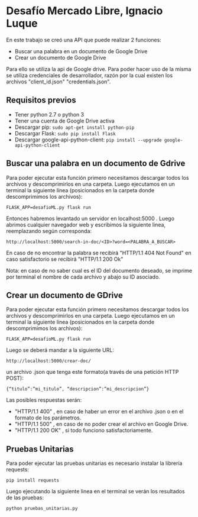 # Desafío Mercado Libre, Ignacio Luque

En este trabajo se creó una API que puede realizar 2 funciones:
* Buscar una palabra en un documento de Google Drive
* Crear un documento de Google Drive 

Para ello se utiliza la api de Google drive. Para poder hacer uso de la misma se utiliza credenciales de desarrollador,  razón por la cual existen los archivos "client_id.json" "credentials.json".



## Requisitos previos

* Tener python 2.7 o python 3
* Tener una cuenta de Google Drive activa
* Descargar pip: `sudo apt-get install python-pip` 
* Descargar Flask: `sudo pip install Flask`
* Descargar google-api-python-client: `pip install --upgrade google-api-python-client`


## Buscar una palabra en un documento de Gdrive

Para poder ejecutar esta función primero necesitamos descargar todos los archivos y descomprimirlos en una carpeta. Luego ejecutamos en un terminal la siguiente línea (posicionados en la carpeta donde descomprimimos los archivos):

`FLASK_APP=desafioML.py flask run`

Entonces habremos levantado un servidor en localhost:5000 .
Luego abrimos cualquier navegador web y escribimos la siguiente linea, reemplazando según corresponda:

`http://localhost:5000/search-in-doc/<ID>?word=<PALABRA_A_BUSCAR>`

En caso de no encontrar la palabra se recibirá "HTTP/1.1 404 Not Found" en caso satisfactorio se recibirá "HTTP/1.1 200 Ok"

Nota: en caso de no saber cual es el ID del documento deseado, se imprime por terminal el nombre de cada archivo y abajo su ID asociado.
##  Crear un documento de GDrive
Para poder ejecutar esta función primero necesitamos descargar todos los archivos y descomprimirlos en una carpeta. Luego ejecutamos en un terminal la siguiente línea (posicionados en la carpeta donde descomprimimos los archivos):

`FLASK_APP=desafioML.py flask run`

Luego se deberá mandar a la siguiente URL:

`http://localhost:5000/crear-doc/`

un archivo .json que tenga este formato(a través de una petición HTTP POST):

`{“titulo”:”mi_titulo”, “descripcion”:”mi_descripcion”}` 

Las posibles respuestas serán:
* "HTTP/1.1 400" , en caso de haber un error en el archivo .json o en el formato de los parámetros.
* "HTTP/1.1 500" , en caso de no poder crear el archivo en Google Drive.
* "HTTP/1.1 200 OK" , si todo funciono satisfactoriamente.

## Pruebas Unitarias
Para poder ejecutar las pruebas unitarias es necesario instalar la librería requests:

`pip install requests`

Luego ejecutando la siguiente linea en el terminal se verán los resultados de las pruebas:

`python pruebas_unitarias.py`

